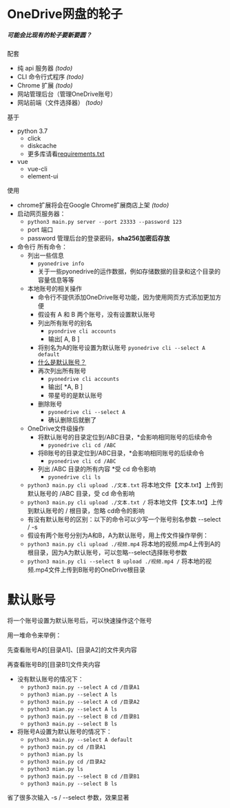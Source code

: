 # OneDrive网盘的轮子
##### 可能会比现有的轮子要新要圆？

配套
- 纯 api 服务器 *(todo)*
- CLI 命令行式程序 *(todo)*
- Chrome 扩展 *(todo)*
- 网站管理后台（管理OneDrive账号）
- 网站前端（文件选择器） *(todo)*

基于
- python 3.7
    - click
    - diskcache
    - 更多库请看[requirements.txt](requirements.txt)
- vue
    - vue-cli
    - element-ui 

使用
- chrome扩展将会在Google Chrome扩展商店上架 *(todo)*
- 启动网页服务器：
    - `python3 main.py server --port 23333 --password 123`
    - port 端口
    - password 管理后台的登录密码，**sha256加密后存放**    
- 命令行 所有命令：
    - 列出一些信息
        - `pyonedrive info`
        - 关于一些pyonedrive的运作数据，例如存储数据的目录和这个目录的容量信息等等
    - 本地账号的相关操作
        - 命令行不提供添加OneDrive账号功能，因为使用网页方式添加更加方便
        - 假设有 A 和 B 两个账号，没有设置默认账号
        - 列出所有账号的别名
            - `pyondrive cli accounts`
            - 输出[ A, B ]
        - 将别名为A的账号设置为默认账号 `pyonedrive cli --select A default`
        - [什么是默认账号？](#默认账号)
        - 再次列出所有账号
            - `pyonedrive cli accounts`
            - 输出[ *A, B ]
            - 带星号的是默认账号
        - 删除账号
            - `pyonedrive cli --select A`
            - 确认删除后就删了
    - OneDrive文件级操作
        - 将默认账号的目录定位到/ABC目录，*会影响相同账号的后续命令
            - `pyonedrive cli cd /ABC`
        - 将B账号的目录定位到/ABC目录，*会影响相同账号的后续命令
            - `pyonedrive cli cd /ABC`
        - 列出 /ABC 目录的所有内容 *受 cd 命令影响
            - `pyonedrive cli ls` 
    - `python3 main.py cli upload ./文本.txt` 将本地文件【文本.txt】上传到默认账号的 /ABC 目录，受 cd 命令影响
    - `python3 main.py cli upload ./文本.txt /` 将本地文件【文本.txt】上传到默认账号的 / 根目录，忽略 cd命令的影响
    - 有没有默认账号的区别：以下的命令可以少写一个账号别名参数 --select  / -s 
    - 假设有两个账号分别为A和B，A为默认账号，用上传文件操作举例：
    - `python3 main.py cli upload ./视频.mp4` 将本地的视频.mp4上传到A的根目录，因为A为默认账号，可以忽略--select选择账号参数
    - `python3 main.py cli --select B upload ./视频.mp4 /` 将本地的视频.mp4文件上传到B账号的OneDrive根目录
    
# 默认账号
将一个账号设置为默认账号后，可以快速操作这个账号

用一堆命令来举例：

先查看账号A的[目录A1]、[目录A2]的文件夹内容

再查看账号B的[目录B1]文件夹内容

- 没有默认账号的情况下：
    - `python3 main.py --select A cd /目录A1`
    - `python3 mian.py --select A ls`
    - `python3 main.py --select A cd /目录A2`
    - `python3 mian.py --select A ls`
    - `python3 main.py --select B cd /目录B1`
    - `python3 main.py --select B ls`
- 将账号A设置为默认账号的情况下：
    - `python3 main.py --select A default`
    - `python3 main.py cd /目录A1`
    - `python3 mian.py ls`
    - `python3 main.py cd /目录A2`
    - `python3 mian.py ls`
    - `python3 main.py --select B cd /目录B1`
    - `python3 main.py --select B ls`
        
省了很多次输入 -s / --select 参数，效果显著